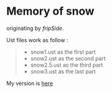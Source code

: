 Memory of snow
====

originating by *fripSide*.


Ust files work as follow :
> - snow1.ust as the first part
> - snow2.ust as the second part
> - snow2.5.ust as the third part
> - snow3.ust as the last part

My version is [here](http://www.bilibili.com/video/av2070257/)

